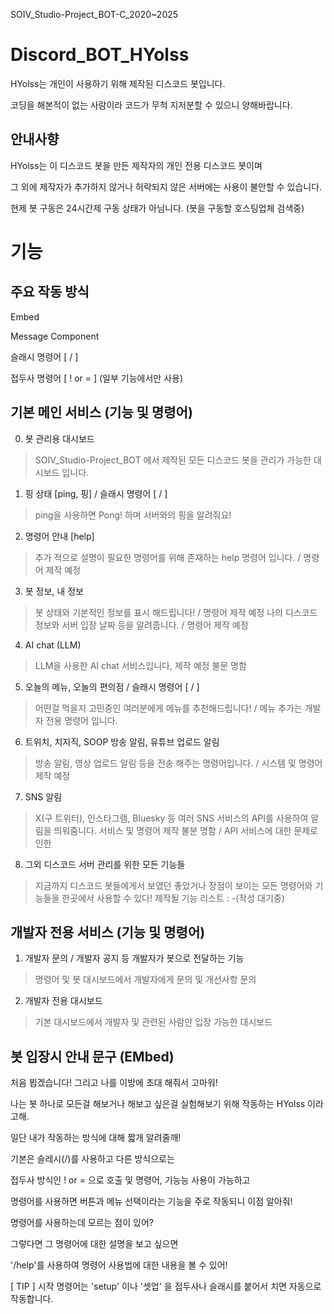 SOIV_Studio-Project_BOT-C_2020~2025
# Discord_BOT_HYolss
HYolss는 개인이 사용하기 위해 제작된 디스코드 봇입니다.

코딩을 해본적이 없는 사람이라 코드가 무척 지저분할 수 있으니 양해바랍니다.

## 안내사향
HYolss는 이 디스코드 봇을 만든 제작자의 개인 전용 디스코드 봇이며

그 외에 제작자가 추가하지 않거나 허락되지 않은 서버에는 사용이 불안할 수 있습니다.

현제 봇 구동은 24시간제 구동 상태가 아님니다. (봇을 구동할 호스팅업체 검색중)

# 기능
## 주요 작동 방식
Embed

Message Component

슬래시 명령어 [ / ]

접두사 명령어 [ ! or = ] (일부 기능에서만 사용)

## 기본 메인 서비스 (기능 및 명령어)
0. 봇 관리용 대시보드
> SOIV_Studio-Project_BOT 에서 제작된 모든 디스코드 봇을 관리가 가능한 대시보드 입니다.

1. 핑 상태 [ping, 핑] / 슬래시 명령어 [ / ]
> ping을 사용하면 Pong! 하며 서버와의 핑을 알려줘요!

2. 명령어 안내 [help]
> 추가 적으로 설명이 필요한 명령어를 위해 존재하는 help 명령어 입니다. / 명령어 제작 예정

3. 봇 정보, 내 정보
> 봇 상태와 기본적인 정보를 표시 해드립니다! / 명령어 제작 예정
> 나의 디스코드 정보와 서버 입장 날짜 등을 알려줍니다. / 명령어 제작 예정

4. AI chat (LLM)
> LLM을 사용한 AI chat 서비스입니다, 제작 예정 불문 명함

5. 오늘의 메뉴, 오늘의 편의점 / 슬래시 명령어 [ / ]
> 어떤걸 먹을지 고민중인 여러분에게 메뉴를 추천해드립니다! / 메뉴 추가는 개발자 전용 명령어 입니다.

6. 트위치, 치지직, SOOP 방송 알림, 유튜브 업로드 알림
> 방송 알림, 영상 업로드 알림 등을 전송 해주는 명령어입니다. / 시스템 및 명령어 제작 예정

7. SNS 알림
> X(구 트위터), 인스타그램, Bluesky 등 여러 SNS 서비스의 API를 사용하여 알림을 띄워줌니다.
> 서비스 및 명령어 제작 불분 명함 / API 서비스에 대한 문제로 인한

8. 그외 디스코드 서버 관리를 위한 모든 기능들
> 지금까지 디스코드 봇들에게서 보였던 좋았거나 장점이 보이는 모든 명령어와 기능들을 한곳에서 사용할 수 있다!
> 제작될 기능 리스트 : -(작성 대기중)

## 개발자 전용 서비스 (기능 및 명령어)
1. 개발자 문의 / 개발자 공지 등 개발자가 봇으로 전달하는 기능
> 명령어 및 봇 대시보드에서 개발자에게 문의 및 개선사항 문의

2. 개발자 전용 대시보드
> 기본 대시보드에서 개발자 및 관련된 사람만 입장 가능한 대시보드

## 봇 입장시 안내 문구 (EMbed)
처음 뵙겠습니다! 그리고 나를 이방에 초대 해줘서 고마워!

나는 봇 하나로 모든걸 해보거나 해보고 싶은걸 실험해보기 위해 작동하는 HYolss 이라고해.


일단 내가 작동하는 방식에 대해 짧개 알려줄깨!

기본은 슬레시(/)를 사용하고 다른 방식으로는

접두사 방식인 ! or = 으로 호출 및 명령어, 기능능 사용이 가능하고

명령어를 사용하면 버튼과 메뉴 선택이라는 기능을 주로 작동되니 이점 알아줘!


명령어를 사용하는데 모르는 점이 있어?

그렇다면 그 명령어에 대한 설명을 보고 싶으면

'/help'를 사용하여 명령어 사용법에 대한 내용을 볼 수 있어!


[ TIP ] 시작 명령어는 'setup' 이나 '셋업' 을 접두사나 슬래시를 붙어서 치면 자동으로 작동합니다.